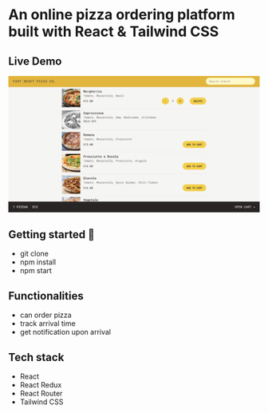 # An online pizza ordering platform built with React & Tailwind CSS

## Live Demo
![](./public/demo.png)

## Getting started 🚀
- git clone
- npm install
- npm start

## Functionalities
- can order pizza
- track arrival time
- get notification upon arrival 

## Tech stack
- React
- React Redux
- React Router 
- Tailwind CSS